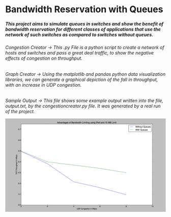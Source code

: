 # Bandwidth Reservation with Queues
<p>
<p>
<h5>This project aims to simulate queues in switches and show the benefit of bandwidth reservation for different classes of applications that use the network of such switches as compared to switches without queues. <h5>
<p>
<h6>Congestion Creator -> This .py File is a python script to create a network of hosts and switches and pass a great deal traffic, to show the negative effects of congestion on throughput. <h6>
<p>
<h6>Graph Creator -> Using the matplotlib and pandas python data visualization libraries, we can generate a graphical depiction of the fall in throughput, with an increase in UDP congestion.<h6>
<p>
<h6>Sample Output  -> This file shows some example output written into the file, output.txt, by the congestioncreator.py file. It was generated by a real run of the project.

![alt tag](https://github.com/kvegesna/bandwidth-reservation-with-queues/blob/master/Screen%20Shot%202016-07-15%20at%2011.51.00.png "Description goes here")



